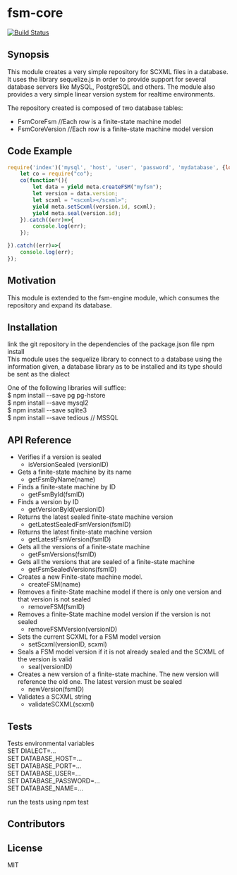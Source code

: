 # fsm-core
[![Build Status](https://travis-ci.org/moraispgsi/fsm-core.svg?branch=master)](https://travis-ci.org/moraispgsi/fsm-core)

## Synopsis

This module creates a very simple repository for SCXML files in a database. It uses the library sequelize.js in order to provide support for several database servers like MySQL, PostgreSQL and others. The module also provides a very simple linear version system for realtime environments. 

The repository created is composed of two database tables:
- FsmCoreFsm //Each row is a finite-state machine model
- FsmCoreVersion //Each row is a finite-state machine model version

## Code Example
```javascript
require('index')('mysql', 'host', 'user', 'password', 'mydatabase', {logging: false}).then(function (meta) {
    let co = require("co");
    co(function*(){
        let data = yield meta.createFSM("myfsm");
        let version = data.version;
        let scxml = "<scxml></scxml>";
        yield meta.setScxml(version.id, scxml);
        yield meta.seal(version.id);
    }).catch((err)=>{
        console.log(err);
    });

}).catch((err)=>{
    console.log(err);
});
```
## Motivation

This module is extended to the fsm-engine module, which consumes the repository and expand its database.

## Installation

link the git repository in the dependencies of the package.json file
npm install  
This module uses the sequelize library to connect to a database using the information given, a database library as to be installed and its type should be sent as the dialect  

  One of the following libraries will suffice:  
$ npm install --save pg pg-hstore  
$ npm install --save mysql2  
$ npm install --save sqlite3  
$ npm install --save tedious // MSSQL  

## API Reference

- Verifies if a version is sealed
  - isVersionSealed (versionID)
- Gets a finite-state machine by its name
  - getFsmByName(name)
- Finds a finite-state machine by ID
  - getFsmById(fsmID)
- Finds a version by ID
  - getVersionById(versionID)
- Returns the latest sealed finite-state machine version
  - getLatestSealedFsmVersion(fsmID)
- Returns the latest finite-state machine version
  - getLatestFsmVersion(fsmID)
- Gets all the versions of a finite-state machine
  - getFsmVersions(fsmID)
- Gets all the versions that are sealed of a finite-state machine
  - getFsmSealedVersions(fsmID)
- Creates a new Finite-state machine model.
  - createFSM(name)
- Removes a finite-State machine model if there is only one version and that version is not sealed
  - removeFSM(fsmID)
- Removes a finite-State machine model version if the version is not sealed
  - removeFSMVersion(versionID)
- Sets the current SCXML for a FSM model version
  - setScxml(versionID, scxml)
- Seals a FSM model version if it is not already sealed and the SCXML of the version is valid
  - seal(versionID)
- Creates a new version of a finite-state machine. The new version will reference the old one. The latest version must be sealed
  - newVersion(fsmID)
- Validates a SCXML string
  - validateSCXML(scxml)


## Tests
Tests environmental variables  
SET DIALECT=...  
SET DATABASE_HOST=...  
SET DATABASE_PORT=...  
SET DATABASE_USER=...  
SET DATABASE_PASSWORD=...  
SET DATABASE_NAME=...  

run the tests using npm test  

## Contributors

## License

MIT
